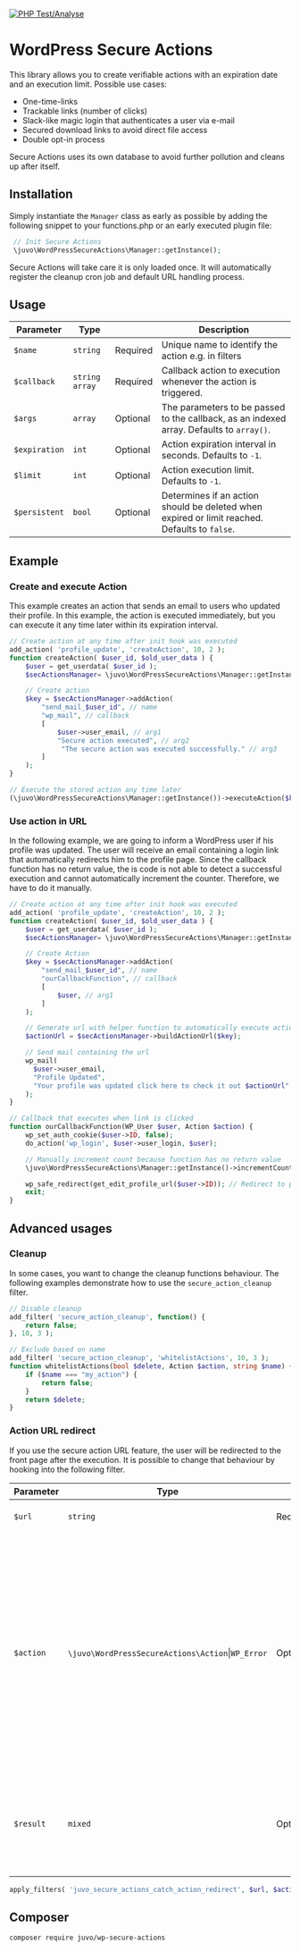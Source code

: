 [![PHP Test/Analyse](https://github.com/JUVOJustin/wp-secure-actions/actions/workflows/php.yml/badge.svg)](https://github.com/JUVOJustin/wp-secure-actions/actions/workflows/php.yml)

# WordPress Secure Actions

This library allows you to create verifiable actions with an expiration date and an execution limit. Possible use cases:

 - One-time-links
 - Trackable links (number of clicks)
 - Slack-like magic login that authenticates a user via e-mail
 - Secured download links to avoid direct file access
 - Double opt-in process

Secure Actions uses its own database to avoid further pollution and cleans up after itself. 

## Installation
Simply instantiate the `Manager` class as early as possible by adding the following snippet to your functions.php or  an early executed plugin file:

```php
 // Init Secure Actions  
 \juvo\WordPressSecureActions\Manager::getInstance();
```
Secure Actions will take care it is only loaded once. It will automatically register the cleanup cron job and default URL handling process.

## Usage

| Parameter | Type | | Description
|---|---|---|---|
| `$name`| `string` | Required | Unique name to identify the action e.g. in filters |
| `$callback`| `string` `array` | Required | Callback action to execution whenever the action is triggered. |
| `$args` | `array` | Optional| The parameters to be passed to the callback, as an indexed array. Defaults to `array()`. |
| `$expiration` | `int` | Optional| Action expiration interval in seconds. Defaults to `-1`. |
| `$limit` | `int` | Optional | Action execution limit. Defaults to `-1`. |
| `$persistent` | `bool` | Optional | Determines if an action should be deleted when expired or limit reached. Defaults to `false`. |


## Example
### Create and execute Action
This example creates an action that sends an email to users who updated their profile. In this example, the action is executed immediately, but you can execute it any time later within its expiration interval.
```php
// Create action at any time after init hook was executed  
add_action( 'profile_update', 'createAction', 10, 2 );  
function createAction( $user_id, $old_user_data ) { 
    $user = get_userdata( $user_id );
    $secActionsManager= \juvo\WordPressSecureActions\Manager::getInstance();

	// Create action
    $key = $secActionsManager->addAction(
        "send_mail_$user_id", // name
        "wp_mail", // callback
        [
            $user->user_email, // arg1
            "Secure action executed", // arg2
             "The secure action was executed successfully." // arg3
        ]
    );      
} 

// Execute the stored action any time later 
(\juvo\WordPressSecureActions\Manager::getInstance())->executeAction($key); 
```
### Use action in URL
In the following example, we are going to inform a WordPress user if his profile was updated. The user will receive an email containing a login link that automatically redirects him to the profile page. Since the callback function has no return value, the is code is not able to detect a successful execution and cannot automatically increment the counter. Therefore, we have to do it manually.
```php
// Create action at any time after init hook was executed  
add_action( 'profile_update', 'createAction', 10, 2 );  
function createAction( $user_id, $old_user_data ) { 
	$user = get_userdata( $user_id );
	$secActionsManager= \juvo\WordPressSecureActions\Manager::getInstance();

	// Create Action
	$key = $secActionsManager->addAction(
		"send_mail_$user_id", // name
		"ourCallbackFunction", // callback
		[
			$user, // arg1
		]
	);

	// Generate url with helper function to automatically execute action 
	$actionUrl = $secActionsManager->buildActionUrl($key);

	// Send mail containing the url
	wp_mail(  
	  $user->user_email,  
	  "Profile Updated",  
	  "Your profile was updated click here to check it out $actionUrl"  
	);
}

// Callback that executes when link is clicked
function ourCallbackFunction(WP_User $user, Action $action) {
	wp_set_auth_cookie($user->ID, false);
	do_action('wp_login', $user->user_login, $user);

	// Manually increment count because function has no return value
	\juvo\WordPressSecureActions\Manager::getInstance()->incrementCount($action);

	wp_safe_redirect(get_edit_profile_url($user->ID)); // Redirect to profile page
	exit;
} 
```

## Advanced usages
### Cleanup
In some cases, you want to change the cleanup functions behaviour. The following examples demonstrate how to use the `secure_action_cleanup` filter.
```php
// Disable cleanup
add_filter( 'secure_action_cleanup', function() {
	return false;
}, 10, 3 );

// Exclude based on name
add_filter( 'secure_action_cleanup', 'whitelistActions', 10, 3 );  
function whitelistActions(bool $delete, Action $action, string $name) {  
	if ($name === "my_action") {
		return false;
	}
	return $delete;
} 
```
### Action URL redirect
If you use the secure action URL feature, the user will be redirected to the front page after the execution. It is possible to change that behaviour by hooking into the following filter.

| Parameter | Type | | Description
|---|---|---|---|
| `$url`| `string` | Required | URL to redirect to. Defaults to `get_site_url()` |
| `$action`| `\juvo\WordPressSecureActions\Action`\|`WP_Error` | Optional | Action lookup result from the db. If your action exceeded some limits and is not using the "persistent" flag, this parameter will most likely be an `WP_Error` instance because the deletion workflow is triggered during the action execution. |
| `$result` | `mixed` | Optional| The action´s execution result. Will most likely be an instance of `WP_Error` if the action exceeded some limits.|
```php
apply_filters( 'juvo_secure_actions_catch_action_redirect', $url, $action, $executionResult);
```

## Composer
```sh
composer require juvo/wp-secure-actions
```
